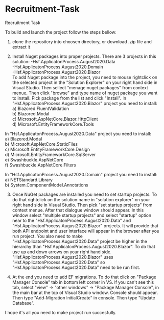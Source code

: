# Recruitment-Task
Recruitment Task

To build and launch the project follow the steps bellow:
1) clone the repository into choosen directory, or download .zip file and extract it

2) Install Nuget packages into proper projects. There are 3 projects in this solution:
  -Hsf.ApplicatonProcess.August2020.Data \
  -Hsf.ApplicatonProcess.August2020.Domain\
  -Hsf.ApplicatonProcess.August2020.Blazor\
  To add Nuget package into the project, you need to mouse rightclick on the selected project in the "Solution Explorer" on your right hand side in Visual Studio. Then sellect "menage nuget packages" from context menue. Then click "browse" and type name of nuget package you want to install. Pick package from the list and click "Install".
  In "Hsf.ApplicatonProcess.August2020.Blazor" project you need to install:
  a) Blazored.FluentValidation\
  b) Blazored.Modal\
  c) Microsoft.AspNetCore.Blazor.HttpClient\
  d) Microsoft.EntityFrameworkCore.Tools
  
  In "Hsf.ApplicatonProcess.August2020.Data" project you need to install:\
  a) Blazored.Modal\
  b) Microsoft.AspNetCore.StaticFiles\
  c) Microsoft.EntityFrameworkCore.Design\
  d) Microsoft.EntityFrameworkCore.SqlServer\
  e) Swashbuckle.AspNetCore\
  f) Swashbuckle.AspNetCore.Filters
  
  In "Hsf.ApplicatonProcess.August2020.Domain" project you need to install:\
  a) NETStandard.Library\
  b) System.ComponentModel.Annotations
  
3) Once NuGet packages are installed you need to set startup projects. To do that rightclick on the solution name in "solution explorer" on your right hand side in Visual Studio. Then pick "set startup projects" from context menue. After that dialogue window should appear. In this window select "multiple startup projects" and select "startup" option near to the "Hsf.ApplicatonProcess.August2020.Data" and "Hsf.ApplicatonProcess.August2020.Blazor" projects. It will provide that both API endpoint and user interface will appear in the browser after you run project. You also need to make "Hsf.ApplicatonProcess.August2020.Data" project be higher in the hierarchy than "Hsf.ApplicatonProcess.August2020.Blazor". To do that use up and down arrows on your right hand side. "Hsf.ApplicatonProcess.August2020.Blazor" uses "Hsf.ApplicatonProcess.August2020.Data" so "Hsf.ApplicatonProcess.August2020.Data" need to be run first.

4) At the end you need to add EF migrations. To do that click on "Package Manager Console" tab in bottom left corner in VS. If you can't see this tab, select "view" -> "other windows" -> "Package Manager Console", in the main bar at the top of Visual Studio window. Console should appear. Then type "Add-Migration InitialCreate" in console. Then type "Update Database". 

I hope it's all you need to make project run succesfully.

